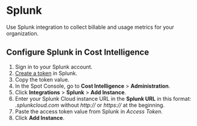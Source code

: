 # Splunk 

Use Splunk integration to collect billable and usage metrics for your organization.

## Configure Splunk in Cost Intelligence   

1. Sign in to your Splunk account.
2. [Create a token](https://docs.splunk.com/Documentation/SplunkCloud/latest/Security/CreateAuthTokens) in Splunk.
3. Copy the token value.
4. In the Spot Console, go to **Cost Intelligence** > **Administration**.
5. Click **Integrations** > **Splunk** > **Add Instance**.
6. Enter your Splunk Cloud instance URL in the **Splunk URL** in this format: <i>.splunkcloud.com</i> without <i>http://</i> or <i>https://</i> at the beginning.
7. Paste the access token value from Splunk in <i>Access Token</i>.
8. Click **Add Instance**.
